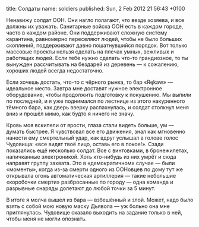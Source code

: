 title: Солдаты
name: soldiers
published: Sun, 2 Feb 2012 21:56:43 +0100

Ненавижу солдат ООН. Они нагло полагают, что везде хозяева, и все должны их уважать. Санитарные войска ООН есть в каждом городе, часто в каждом районе. Они поддерживают сложную систему карантина, равномерно переселяют людей, чтобы не было больших скоплений, поддерживают давно пошатнувшийся порядок. Вот только массовые проекты нельзя сделать на плечах умных, вежливых и работящих людей. Если тебе нужно сделать что-то грандиозное, то ты вынужден рассчитывать на бездарей из деревень — к сожалению, хороших людей всегда недостаточно.

Если хочешь достать, что-то с чёрного рынка, то бар «Rękaw» — идеальное место. Завтра мне доставят нужное электронное оборудование, чтобы продолжить подготовку к покушению. Мы выпили по последней, и я уже поднимался по лестнице из этого накуренного тёмного бара, как дверь вверху распахнулась, и солдат столкнул меня вниз и прошёл мимо, как будто я ничего не значу.

Кровь моя вскипели от ярости, глаза стали видеть больше, ум — думать быстрее. Я чувствовал все его движения, знал как мгновенно нанести ему смертельный удар, как вдруг услышал в голове голос Чудовища: «все видят твоё лицо, оставь его в покое!». Сзади показались ещё несколько солдат. Все с винтовками, в бронежилетах, напичканные электроникой. Хоть кто-нибудь из них умрёт и сюда направят группу захвата. Это в «демократичном» случае — были «моменты», когда из-за смерти одного из ООНовцев по дому тут же открывала огонь автоматическая артиллерия — такие небольшие «коробочки смерти» разбросанные по городу — одна команда и разрывные снаряды долетают до любой точки за 5 минут.

В итоге я молча вышел из бара — взбешённый и злой. Может, надо было взять с собой мою новую маску Дьявола — уж больно она мне приглянулась. Чудовище сказало выходить на задание только в ней, чтобы меня не могли опознать.
